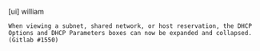 [ui] william

    When viewing a subnet, shared network, or host reservation, the DHCP
    Options and DHCP Parameters boxes can now be expanded and collapsed.
    (Gitlab #1550)
